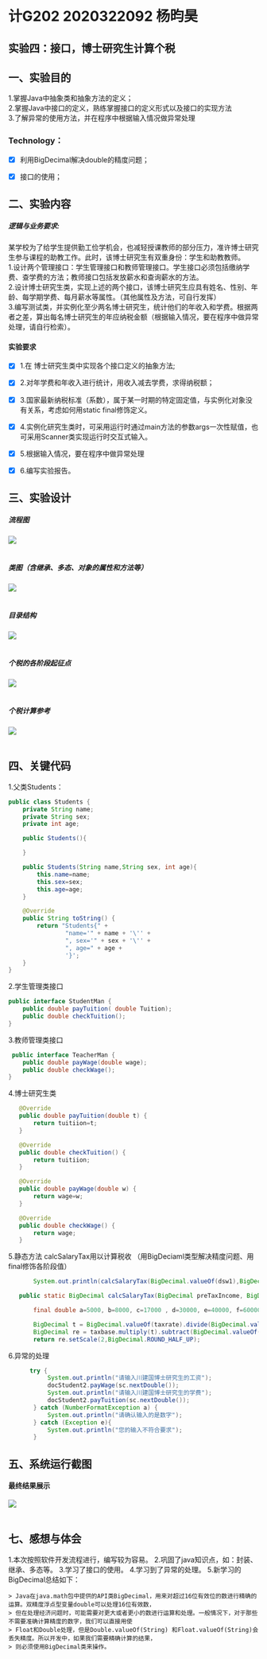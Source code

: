 # 计G202 2020322092 杨昀昊

## 实验四：接口，博士研究生计算个税

## 一、实验目的
 1.掌握Java中抽象类和抽象方法的定义；<br>
 2.掌握Java中接口的定义，熟练掌握接口的定义形式以及接口的实现方法<br>
 3.了解异常的使用方法，并在程序中根据输入情况做异常处理<br>

### Technology：
 - [x] 利用BigDecimal解决double的精度问题；
 - [x] 接口的使用；



## 二、实验内容
##### 逻辑与业务要求:
  某学校为了给学生提供勤工俭学机会，也减轻授课教师的部分压力，准许博士研究生参与课程的助教工作。此时，该博士研究生有双重身份：学生和助教教师。<br>
  1.设计两个管理接口：学生管理接口和教师管理接口。学生接口必须包括缴纳学费、查学费的方法；教师接口包括发放薪水和查询薪水的方法。<br>
  2.设计博士研究生类，实现上述的两个接口，该博士研究生应具有姓名、性别、年龄、每学期学费、每月薪水等属性。（其他属性及方法，可自行发挥）<br>
  3.编写测试类，并实例化至少两名博士研究生，统计他们的年收入和学费。根据两者之差，算出每名博士研究生的年应纳税金额（根据输入情况，要在程序中做异常处理，请自行检索）。<br>


#### 实验要求
- [x] 1.在 博士研究生类中实现各个接口定义的抽象方法;
- [x] 2.对年学费和年收入进行统计，用收入减去学费，求得纳税额；
- [x] 3.国家最新纳税标准（系数），属于某一时期的特定固定值，与实例化对象没有关系，考虑如何用static   final修饰定义。
- [x] 4.实例化研究生类时，可采用运行时通过main方法的参数args一次性赋值，也可采用Scanner类实现运行时交互式输入。
- [x] 5.根据输入情况，要在程序中做异常处理
- [x] 6.编写实验报告。


## 三、实验设计
 ##### 流程图
 ![](https://github.com/Principles-Yang/InterfacePractice/blob/master/pic/diagram2.png) <br><br>

 ##### 类图（含继承、多态、对象的属性和方法等）
  ![](https://github.com/Principles-Yang/InterfacePractice/blob/master/pic/diagram1.png) <br><br>

  ##### 目录结构
  ![](https://github.com/Principles-Yang/InterfacePractice/blob/master/pic/meum.png) <br><br>

  ##### 个税的各阶段起征点
  ![](https://github.com/Principles-Yang/InterfacePractice/blob/master/pic/tax.png) <br><br>

  ##### 个税计算参考
  ![](https://github.com/Principles-Yang/InterfacePractice/blob/master/pic/CalcTax.png) <br><br>


## 四、关键代码
1.父类Students：
```Java
public class Students {
    private String name;
    private String sex;
    private int age;

    public Students(){

    }

    public Students(String name,String sex, int age){
        this.name=name;
        this.sex=sex;
        this.age=age;
    }

    @Override
    public String toString() {
        return "Students{" +
                "name='" + name + '\'' +
                ", sex='" + sex + '\'' +
                ", age=" + age +
                '}';
    }
}
```
2.学生管理类接口
```Java
public interface StudentMan {
    public double payTuition( double Tuition);
    public double checkTuition();
}
   ```
3.教师管理类接口
```Java
 public interface TeacherMan {
    public double payWage(double wage);
    public double checkWage();
}
   ```

4.博士研究生类
 ```Java
    @Override
    public double payTuition(double t) {
        return tuitiion=t;
    }

    @Override
    public double checkTuition() {
        return tuitiion;
    }

    @Override
    public double payWage(double w) {
        return wage=w;
    }

    @Override
    public double checkWage() {
        return wage;
    }
 ```

 5.静态方法 calcSalaryTax用以计算税收 （用BigDeciaml类型解决精度问题、用final修饰各阶段值）
 ```Java
        System.out.println(calcSalaryTax(BigDecimal.valueOf(dsw1),BigDecimal.valueOf(dst1)).multiply(BigDecimal.valueOf(12)));

    public static BigDecimal calcSalaryTax(BigDecimal preTaxIncome, BigDecimal tuition) {

        final double a=5000, b=8000, c=17000 , d=30000, e=40000, f=60000, g=85000;//各阶段起征点

        BigDecimal t = BigDecimal.valueOf(taxrate).divide(BigDecimal.valueOf(100)); //除100
        BigDecimal re = taxbase.multiply(t).subtract(BigDecimal.valueOf(quickdeduction))  ;
        return re.setScale(2,BigDecimal.ROUND_HALF_UP);
 ```


6.异常的处理
 ```Java
       try {
            System.out.println("请输入川建国博士研究生的工资");
            docStudent2.payWage(sc.nextDouble());
            System.out.println("请输入川建国博士研究生的学费");
            docStudent2.payTuition(sc.nextDouble());
        } catch (NumberFormatException a) {
            System.out.println("请确认输入的是数字");
        } catch (Exception e){
            System.out.println("您的输入不符合要求");
        }
 ```


## 五、系统运行截图

  #### 最终结果展示
  ![](https://github.com/Principles-Yang/InterfacePractice/blob/master/pic/result.png) <br><br>

  
  
## 七、感想与体会
   1.本次按照软件开发流程进行，编写较为容易。
   2.巩固了java知识点，如：封装、继承、多态等。
   3.学习了接口的使用。
   4.学习到了异常的处理。
   5.新学习的BigDecimal总结如下：

    > Java在java.math包中提供的API类BigDecimal，用来对超过16位有效位的数进行精确的运算。双精度浮点型变量double可以处理16位有效数，
    > 但在处理经济问题时，可能需要对更大或者更小的数进行运算和处理。一般情况下，对于那些不需要准确计算精度的数字，我们可以直接用使
    > Float和Double处理，但是Double.valueOf(String) 和Float.valueOf(String)会丢失精度。所以开发中，如果我们需要精确计算的结果，
    > 则必须使用BigDecimal类来操作。


